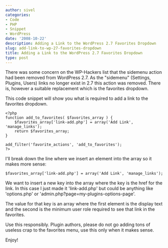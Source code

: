 ```yaml
---
author: sivel
categories:
- Code
- PHP
- Snippet
- WordPress
date: '2008-10-22'
description: Adding a Link to the WordPress 2.7 Favorites Dropdown
slug: add-link-to-wp-27-favorites-dropdown
title: Adding a Link to the WordPress 2.7 Favorites Dropdown
type: post
---
```


There was some concern on the WP-Hackers list that the sidemenu action had been removed from WordPress 2.7. As the "sidemenu" (Settings, Plugins, Users) links no longer exist in 2.7 this action was removed. There is, however a suitable replacement which is the favorites dropdown.

This code snippet will show you what is required to add a link to the favorites dropdown.

    <?php
    function add_to_favorites( $favorites_array ) {
    	$favorites_array['link-add.php'] = array('Add Link', 'manage_links');
    	return $favorites_array;
    }

    add_filter('favorite_actions', 'add_to_favorites');
    ?>

I'll break down the line where we insert an element into the array so it makes more sense:

`$favorites_array['link-add.php'] = array('Add Link', 'manage_links');`

We want to insert a new key into the array where the key is the href for the link. In this case I just made it 'link-add.php' but could be anything like 'options.php' or 'admin.php?page=my-plugins-options-page'.

The value for that key is an array where the first element is the display text and the second is the minimum user role required to see that link in the favorites.

Use this responsibly. Plugin authors, please do not go adding tons of useless crap to the favorites menu, use this only when it makes sense.

Enjoy!
